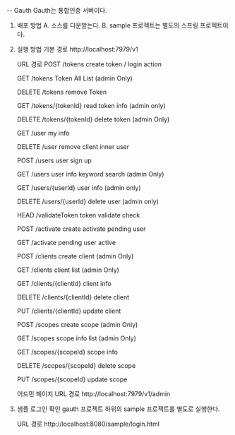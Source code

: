 -- Gauth
Gauth는 통합인증 서버이다.


1. 배포 방법
    A. 소스를 다운받는다.
    B. sample 프로젝트는 별도의 스프링 프로젝트이다.


2. 실행 방법
    기본 경로
    http://localhost:7979/v1

    URL 경로
    POST
    /tokens
    create token / login action

    GET
    /tokens
    Token All List (admin Only)

    DELETE
    /tokens
    remove Token

    GET
    /tokens/{tokenId}
    read token info (admin only)

    DELETE
    /tokens/{tokenId}
    delete token (admin Only)

    GET
    /user
    my info

    DELETE
    /user
    remove client inner user

    POST
    /users
    user sign up

    GET
    /users
    user info keyword search (admin Only)

    GET
    /users/{userId}
    user info (admin only)

    DELETE
    /users/{userId}
    delete user (admin only)

    HEAD
    /validateToken
    token validate check

    POST
    /activate
    create activate pending user

    GET
    /activate
    pending user active

    POST
    /clients
    create client (admin Only)

    GET
    /clients
    client list (admin Only)

    GET
    /clients/{clientId}
    client info

    DELETE
    /clients/{clientId}
    delete client

    PUT
    /clients/{clientId}
    update client

    POST
    /scopes
    create scope (admin Only)

    GET
    /scopes
    scope info list (admin Only)

    GET
    /scopes/{scopeId}
    scope info

    DELETE
    /scopes/{scopeId}
    delete scope

    PUT
    /scopes/{scopeId}
    update scope


    어드민 페이지
    URL 경로
    http://localhost:7979/v1/admin

3. 샘플 로그인 확인
    gauth 프로젝트 하위의 sample 프로젝트를 별도로 실행한다.

    URL 경로
    http://localhost:8080/sample/login.html

